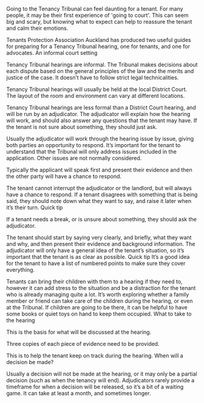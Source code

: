 Going to the Tenancy Tribunal can feel daunting for a tenant. For many people, it may be their first experience of 'going to court'. This can seem big and scary, but knowing what to expect can help to reassure the tenant and calm their emotions.

Tenants Protection Association Auckland has produced two useful guides for preparing for a Tenancy Tribunal hearing, one for tenants, and one for advocates.
An informal court setting

Tenancy Tribunal hearings are informal. The Tribunal makes decisions about each dispute based on the general principles of the law and the merits and justice of the case. It doesn’t have to follow strict legal technicalities.

Tenancy Tribunal hearings will usually be held at the local District Court. The layout of the room and environment can vary at different locations.

 

Tenancy Tribunal hearings are less formal than a District Court hearing, and will be run by an adjudicator. The adjudicator will explain how the hearing will work, and should also answer any questions that the tenant may have. If the tenant is not sure about something, they should just ask.

Usually the adjudicator will work through the hearing issue by issue, giving both parties an opportunity to respond. It’s important for the tenant to understand that the Tribunal will only address issues included in the application. Other issues are not normally considered.

Typically the applicant will speak first and present their evidence and then the other party will have a chance to respond.

The tenant cannot interrupt the adjudicator or the landlord, but will always have a chance to respond. If a tenant disagrees with something that is being said, they should note down what they want to say, and raise it later when it’s their turn.
Quick tip

If a tenant needs a break, or is unsure about something, they should ask the adjudicator.

The tenant should start by saying very clearly, and briefly, what they want and why, and then present their evidence and background information.
The adjudicator will only have a general idea of the tenant’s situation, so it’s important that the tenant is as clear as possible.
Quick tip
It’s a good idea for the tenant to have a list of numbered points to make sure they cover everything.

Tenants can bring their children with them to a hearing if they need to, however it can add stress to the situation and be a distraction for the tenant who is already managing quite a lot. It’s worth exploring whether a family member or friend can take care of the children during the hearing, or even at the Tribunal. If children are going to be there, it can be helpful to have some books or quiet toys on hand to keep them occupied.
What to take to the hearing

This is the basis for what will be discussed at the hearing.

Three copies of each piece of evidence need to be provided.

This is to help the tenant keep on track during the hearing.
When will a decision be made?

Usually a decision will not be made at the hearing, or it may only be a partial decision (such as when the tenancy will end). Adjudicators rarely provide a timeframe for when a decision will be released, so it’s a bit of a waiting game. It can take at least a month, and sometimes longer.